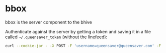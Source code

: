 # bbox
bbox is the server component to the bhive

Authenticate against the server by getting a token and saving it in a file called `~/.queensaver_token` (without the linefeed): 

```bash
curl --cookie-jar - -X POST -F 'username=queensaver@queensaver.com' -F 'password=bmajagmbh' https://api.queensaver.com/v1/login
```
